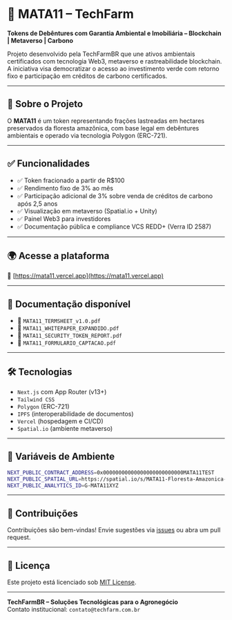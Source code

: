 
# 🌱 MATA11 – TechFarm

**Tokens de Debêntures com Garantia Ambiental e Imobiliária – Blockchain | Metaverso | Carbono**

Projeto desenvolvido pela TechFarmBR que une ativos ambientais certificados com tecnologia Web3, metaverso e rastreabilidade blockchain. A iniciativa visa democratizar o acesso ao investimento verde com retorno fixo e participação em créditos de carbono certificados.

---

## 📌 Sobre o Projeto

O **MATA11** é um token representando frações lastreadas em hectares preservados da floresta amazônica, com base legal em debêntures ambientais e operado via tecnologia Polygon (ERC-721).

---

## ✅ Funcionalidades

- ✅ Token fracionado a partir de R$100
- ✅ Rendimento fixo de 3% ao mês
- ✅ Participação adicional de 3% sobre venda de créditos de carbono após 2,5 anos
- ✅ Visualização em metaverso (Spatial.io + Unity)
- ✅ Painel Web3 para investidores
- ✅ Documentação pública e compliance VCS REDD+ (Verra ID 2587)

---

## 🌍 Acesse a plataforma

🔗 [https://mata11.vercel.app](https://mata11.vercel.app)

---

## 🧾 Documentação disponível

- 📄 `MATA11_TERMSHEET_v1.0.pdf`
- 📘 `MATA11_WHITEPAPER_EXPANDIDO.pdf`
- 🔐 `MATA11_SECURITY_TOKEN_REPORT.pdf`
- 📝 `MATA11_FORMULARIO_CAPTACAO.pdf`

---

## 🛠 Tecnologias

- `Next.js` com App Router (v13+)
- `Tailwind CSS`
- `Polygon` (ERC-721)
- `IPFS` (interoperabilidade de documentos)
- `Vercel` (hospedagem e CI/CD)
- `Spatial.io` (ambiente metaverso)

---

## 🧩 Variáveis de Ambiente

```bash
NEXT_PUBLIC_CONTRACT_ADDRESS=0x00000000000000000000000000MATA11TEST
NEXT_PUBLIC_SPATIAL_URL=https://spatial.io/s/MATA11-Floresta-Amazonica-Demo
NEXT_PUBLIC_ANALYTICS_ID=G-MATA11XYZ
```

---

## 🤝 Contribuições

Contribuições são bem-vindas! Envie sugestões via [issues](https://github.com/TechFarmBR/mata11/issues) ou abra um pull request.

---

## 📄 Licença

Este projeto está licenciado sob [MIT License](LICENSE).

---

**TechFarmBR – Soluções Tecnológicas para o Agronegócio**  
Contato institucional: `contato@techfarm.com.br`
